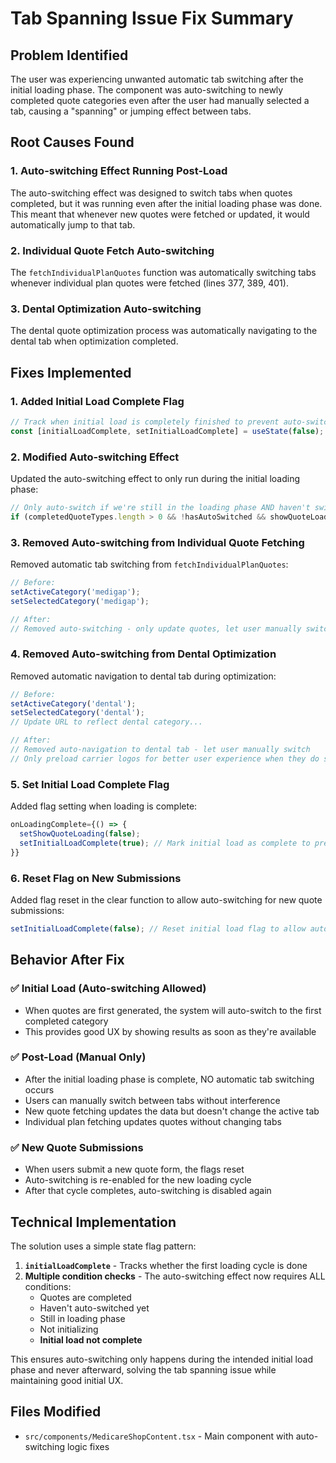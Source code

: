 # Tab Spanning Issue Fix Summary

## Problem Identified
The user was experiencing unwanted automatic tab switching after the initial loading phase. The component was auto-switching to newly completed quote categories even after the user had manually selected a tab, causing a "spanning" or jumping effect between tabs.

## Root Causes Found

### 1. **Auto-switching Effect Running Post-Load**
The auto-switching effect was designed to switch tabs when quotes completed, but it was running even after the initial loading phase was done. This meant that whenever new quotes were fetched or updated, it would automatically jump to that tab.

### 2. **Individual Quote Fetch Auto-switching**
The `fetchIndividualPlanQuotes` function was automatically switching tabs whenever individual plan quotes were fetched (lines 377, 389, 401).

### 3. **Dental Optimization Auto-switching**
The dental quote optimization process was automatically navigating to the dental tab when optimization completed.

## Fixes Implemented

### 1. **Added Initial Load Complete Flag**
```typescript
// Track when initial load is completely finished to prevent auto-switching
const [initialLoadComplete, setInitialLoadComplete] = useState(false);
```

### 2. **Modified Auto-switching Effect**
Updated the auto-switching effect to only run during the initial loading phase:
```typescript
// Only auto-switch if we're still in the loading phase AND haven't switched yet AND initial load is not complete
if (completedQuoteTypes.length > 0 && !hasAutoSwitched && showQuoteLoading && isInitializing === false && !initialLoadComplete) {
```

### 3. **Removed Auto-switching from Individual Quote Fetching**
Removed automatic tab switching from `fetchIndividualPlanQuotes`:
```typescript
// Before:
setActiveCategory('medigap');
setSelectedCategory('medigap');

// After:
// Removed auto-switching - only update quotes, let user manually switch tabs
```

### 4. **Removed Auto-switching from Dental Optimization**
Removed automatic navigation to dental tab during optimization:
```typescript
// Before:
setActiveCategory('dental');
setSelectedCategory('dental');
// Update URL to reflect dental category...

// After:
// Removed auto-navigation to dental tab - let user manually switch
// Only preload carrier logos for better user experience when they do switch
```

### 5. **Set Initial Load Complete Flag**
Added flag setting when loading is complete:
```typescript
onLoadingComplete={() => {
  setShowQuoteLoading(false);
  setInitialLoadComplete(true); // Mark initial load as complete to prevent future auto-switching
}}
```

### 6. **Reset Flag on New Submissions**
Added flag reset in the clear function to allow auto-switching for new quote submissions:
```typescript
setInitialLoadComplete(false); // Reset initial load flag to allow auto-switching for new submissions
```

## Behavior After Fix

### ✅ **Initial Load (Auto-switching Allowed)**
- When quotes are first generated, the system will auto-switch to the first completed category
- This provides good UX by showing results as soon as they're available

### ✅ **Post-Load (Manual Only)**
- After the initial loading phase is complete, NO automatic tab switching occurs
- Users can manually switch between tabs without interference
- New quote fetching updates the data but doesn't change the active tab
- Individual plan fetching updates quotes without changing tabs

### ✅ **New Quote Submissions**
- When users submit a new quote form, the flags reset
- Auto-switching is re-enabled for the new loading cycle
- After that cycle completes, auto-switching is disabled again

## Technical Implementation

The solution uses a simple state flag pattern:
1. **`initialLoadComplete`** - Tracks whether the first loading cycle is done
2. **Multiple condition checks** - The auto-switching effect now requires ALL conditions:
   - Quotes are completed
   - Haven't auto-switched yet
   - Still in loading phase
   - Not initializing
   - **Initial load not complete**

This ensures auto-switching only happens during the intended initial load phase and never afterward, solving the tab spanning issue while maintaining good initial UX.

## Files Modified
- `src/components/MedicareShopContent.tsx` - Main component with auto-switching logic fixes
